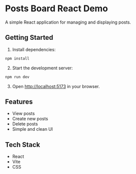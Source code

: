 # Posts Board React Demo

A simple React application for managing and displaying posts.

## Getting Started

1. Install dependencies:
```bash
npm install
```

2. Start the development server:
```bash
npm run dev
```

3. Open [http://localhost:5173](http://localhost:5173) in your browser.

## Features

- View posts
- Create new posts
- Delete posts
- Simple and clean UI

## Tech Stack

- React
- Vite
- CSS
